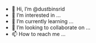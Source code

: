 - 👋 Hi, I’m @dustbinsrid
- 👀 I’m interested in ...
- 🌱 I’m currently learning ...
- 💞️ I’m looking to collaborate on ...
- 📫 How to reach me ...

<!---
dustbinsrid/dustbinsrid is a ✨ special ✨ repository because its `README.md` (this file) appears on your GitHub profile.
You can click the Preview link to take a look at your changes.
--->

